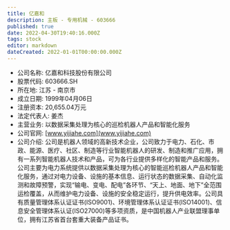 ```yaml
---
title: 亿嘉和
description: 主板 - 专用机械 - 603666
published: true
date: 2022-04-30T19:40:16.000Z
tags: stock
editor: markdown
dateCreated: 2022-01-01T00:00:00.000Z
---
```


- 公司名称: 亿嘉和科技股份有限公司
- 股票代码: 603666.SH
- 所在地: 江苏 - 南京市
- 成立日期: 1999年04月06日
- 注册资本: 20,655.04万元
- 法定代表人: 姜杰
- 主营业务: 以数据采集处理为核心的巡检机器人产品和智能化服务
- 公司官网: [www.yijiahe.com](www.yijiahe.com)
- 公司介绍: 公司是机器人领域的高新技术企业，公司致力于电力、石化、市政、能源、医疗、社区、制造等行业智能机器人的研发、制造和推广应用，拥有一系列智能机器人技术和产品，可为各行业提供多样化的智能产品和服务。公司主要为电力系统提供以数据采集处理为核心的智能巡检机器人产品和智能化服务，通过对电力设备、设施的基本信息、运行状态的数据采集、自动化监测和故障预警，实现“输电、变电、配电”各环节、“天上、地面、地下”全范围运检覆盖，从而维护电力设备、设施的安全稳定运行，提升供电效率。公司具有质量管理体系认证证书(ISO9001)、环境管理体系认证证书(ISO14001)、信息安全管理体系认证(ISO27000)等多项资质，是中国机器人产业联盟理事单位，拥有江苏省首台套重大装备产品证书。



